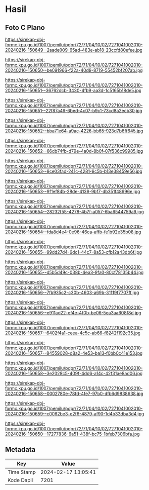 # Hasil

## Foto C Plano

https://sirekap-obj-formc.kpu.go.id/1007/pemilu/pdpr/72/71/04/10/02/7271041002010-20240216-150649--2aade009-65ad-483e-ab18-23ccfd80efee.jpg

https://sirekap-obj-formc.kpu.go.id/1007/pemilu/pdpr/72/71/04/10/02/7271041002010-20240216-150650--be091966-f22a-40d9-8719-55452bf207ab.jpg

https://sirekap-obj-formc.kpu.go.id/1007/pemilu/pdpr/72/71/04/10/02/7271041002010-20240216-150651--36762dcb-3430-4fb9-aa3d-1c5165b18de5.jpg

https://sirekap-obj-formc.kpu.go.id/1007/pemilu/pdpr/72/71/04/10/02/7271041002010-20240216-150651--22f87a49-6bed-4c07-b9c1-73cd8a2ecb30.jpg

https://sirekap-obj-formc.kpu.go.id/1007/pemilu/pdpr/72/71/04/10/02/7271041002010-20240216-150652--bba71e64-a9ac-4226-bb65-923d7b6ff645.jpg

https://sirekap-obj-formc.kpu.go.id/1007/pemilu/pdpr/72/71/04/10/02/7271041002010-20240216-150652--66db74fb-d79e-4a0d-8b0f-07f536c99985.jpg

https://sirekap-obj-formc.kpu.go.id/1007/pemilu/pdpr/72/71/04/10/02/7271041002010-20240216-150653--8ce03fad-241c-4281-9c5b-b13e38459e56.jpg

https://sirekap-obj-formc.kpu.go.id/1007/pemilu/pdpr/72/71/04/10/02/7271041002010-20240216-150653--9f1ef84b-28de-4139-9bf7-db351f48696e.jpg

https://sirekap-obj-formc.kpu.go.id/1007/pemilu/pdpr/72/71/04/10/02/7271041002010-20240216-150654--28232f55-4278-4b7f-a057-6ba6544759a9.jpg

https://sirekap-obj-formc.kpu.go.id/1007/pemilu/pdpr/72/71/04/10/02/7271041002010-20240216-150654--fda8d4e4-0e96-46ca-affb-fe1b92e35b08.jpg

https://sirekap-obj-formc.kpu.go.id/1007/pemilu/pdpr/72/71/04/10/02/7271041002010-20240216-150655--99dd27d4-6dc1-44c7-8a53-cfb12a43db6f.jpg

https://sirekap-obj-formc.kpu.go.id/1007/pemilu/pdpr/72/71/04/10/02/7271041002010-20240216-150655--d5b5d49c-038b-4ea3-9fa0-80cf78135b44.jpg

https://sirekap-obj-formc.kpu.go.id/1007/pemilu/pdpr/72/71/04/10/02/7271041002010-20240216-150656--7fb935c2-c30b-4603-a69b-31119f7707ff.jpg

https://sirekap-obj-formc.kpu.go.id/1007/pemilu/pdpr/72/71/04/10/02/7271041002010-20240216-150656--e911ad22-ef4e-4f0b-be06-5ea3aa608f8d.jpg

https://sirekap-obj-formc.kpu.go.id/1007/pemilu/pdpr/72/71/04/10/02/7271041002010-20240216-150657--6402f4a1-ceea-4c5c-ab66-f8242f192c35.jpg

https://sirekap-obj-formc.kpu.go.id/1007/pemilu/pdpr/72/71/04/10/02/7271041002010-20240216-150657--84559028-d8a2-4e53-ba13-f0bb0c41e153.jpg

https://sirekap-obj-formc.kpu.go.id/1007/pemilu/pdpr/72/71/04/10/02/7271041002010-20240216-150658--3e2028c5-409f-4dd6-a14c-42f31ae8ad06.jpg

https://sirekap-obj-formc.kpu.go.id/1007/pemilu/pdpr/72/71/04/10/02/7271041002010-20240216-150658--0002780e-78fd-4fe7-97b0-dfb6d9838638.jpg

https://sirekap-obj-formc.kpu.go.id/1007/pemilu/pdpr/72/71/04/10/02/7271041002010-20240216-150659--c0062be3-e2f6-4879-af90-1d4b33dba3d4.jpg

https://sirekap-obj-formc.kpu.go.id/1007/pemilu/pdpr/72/71/04/10/02/7271041002010-20240216-150650--17277836-6a51-438f-bc75-1bfeb7306bfa.jpg


## Metadata

| Key        | Value               |
| ---------- | ------------------- |
| Time Stamp | 2024-02-17 13:05:41 |
| Kode Dapil | 7201                |



